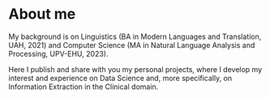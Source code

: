 # About me

My background is on Linguistics (BA in Modern Languages and Translation, UAH, 2021) and Computer Science (MA in Natural Language Analysis and Processing, UPV-EHU, 2023). 

Here I publish and share with you my personal projects, where I develop my interest and experience on Data Science and, more specifically, on Information Extraction in the Clinical domain.
